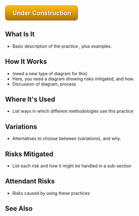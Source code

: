 ![Under Construction](images/state/uc.png)


## What Is It 

- Basic description of the practice  , plus examples.

## How It Works

- (need a new type of diagram for this)
- Here, you need a diagram showing risks mitigated, and how.
- Discussion of diagram, process

## Where It's Used

- List ways in which different methodologies use this practice

## Variations

- Alternatives to choose between (variations), and why.

## Risks Mitigated

- List each risk and how it might be handled in a sub-section

## Attendant Risks

- Risks caused by using these practices

## See Also
